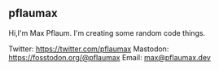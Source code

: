 ## pflaumax 
Hi,I'm Max Pflaum. I'm creating some random code things. 

Twitter: https://twitter.com/pflaumax
Mastodon: https://fosstodon.org/@pflaumax
Email: max@pflaumax.dev
